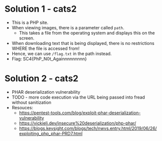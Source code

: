 # Solution 1 - cats2
- This is a PHP site. 
- When viewing images, there is a parameter called ``path``. 
	- This takes a file from the operating system and displays this on the screen.
- When downloading text that is being displayed, there is no restrictions WHERE the file is accessed from!
- Hence, we can use ``/flag.txt`` in the path instead. 
- Flag: SC4{PhP_N0t_Againnnnnnnnn}

# Solution 2 - cats2
- PHAR deserialization vulnerability 
- TODO - more code execution via the URL being passed into fread without sanitization
- Resouces: 
	- https://pentest-tools.com/blog/exploit-phar-deserialization-vulnerability
	- https://vickieli.dev/insecure%20deserialization/php-phar/
	- https://blogs.keysight.com/blogs/tech/nwvs.entry.html/2019/06/26/exploiting_php_phar-PRD7.html